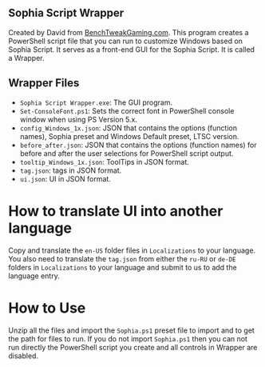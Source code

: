 ## Sophia Script Wrapper

Created by David from [BenchTweakGaming.com](https://benchtweakgaming.com/2020/10/10/windows-10-debloat-tool/).
This program creates a PowerShell script file that you can run to customize Windows based on Sophia Script. It serves as a front-end GUI for the Sophia Script. It is called a Wrapper.

## Wrapper Files

* `Sophia Script Wrapper.exe`: The GUI program.
* `Set-ConsoleFont.ps1`: Sets the correct font in PowerShell console window when using PS Version 5.x.
* `config_Windows_1x.json`: JSON that contains the options (function names), Sophia preset and Windows Default preset, LTSC version.
* `before_after.json`: JSON that contains the options (function names) for before and after the user selections for PowerShell script output.
* `tooltip_Windows_1x.json`: ToolTips in JSON format.
* `tag.json`: tags in JSON format.
* `ui.json`: UI in JSON format.

# How to translate UI into another language

Copy and translate the `en-US` folder files in `Localizations` to your language. You also need to translate the `tag.json` from either the `ru-RU` or `de-DE` folders in `Localizations` to your language and submit to us to add the language entry.

# How to Use

Unzip all the files and import the `Sophia.ps1` preset file to import and to get the path for files to run. If you do not import `Sophia.ps1` then you can not run directly the PowerShell script you create and all controls in Wrapper are disabled.
